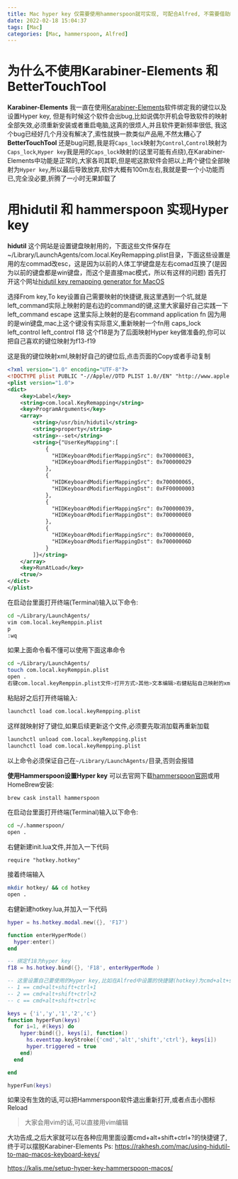 ```yaml
---
title: Mac hyper key 仅需要使用hammerspoon就可实现, 可配合Alfred, 不需要借助Karabiner-Elements 和 BetterTouchTool | Mac hyper key only requires hammerspoon, works with Alfred and does not require Karabiner-Elements or BetterTouchTool.
date: 2022-02-18 15:04:37
tags: [Mac]
categories: [Mac, hammerspoon, Alfred]
---
```


# 为什么不使用Karabiner-Elements 和 BetterTouchTool
**Karabiner-Elements**
我一直在使用[Karabiner-Elements](https://karabiner-elements.pqrs.org/)软件绑定我的键位以及设置Hyper key, 但是有时候这个软件会出bug,比如说偶尔开机会导致软件的映射全部失效,必须重新安装或者重启电脑,这真的很烦人,并且软件更新频率很低, 我这个bug已经好几个月没有解决了,索性就换一款类似产品用,不然太糟心了
**BetterTouchTool**
还是bug问题,我是将`Caps_lock`映射为`Control`,`Control`映射为`Caps_lock`,`Hyper key`我是用的`Caps_lock`映射的(这里可能有点绕),在Karabiner-Elements中功能是正常的,大家各司其职,但是呢这款软件会把以上两个键位全部映射为`Hyper key`,所以最后导致放弃,软件大概有100m左右,我就是要一个小功能而已,完全没必要,折腾了一小时无果卸载了

# 用hidutil 和 hammerspoon 实现Hyper key
**hidutil** 这个网站是设置键盘映射用的，下面这些文件保存在~/Library/LaunchAgents/com.local.KeyRemapping.plist目录，下面这些设置是用的左commad改esc，这是因为以前的人体工学键盘是左右comad互换了(是因为以前的键盘都是win键盘，而这个是直接mac模式，所以有这样的问题)
首先打开这个网址[hidutil key remapping generator for MacOS](https://hidutil-generator.netlify.app/)

选择From key,To key设置自己需要映射的快捷键,我这里遇到一个坑,就是left_command实际上映射的是右边的command的键,这里大家最好自己实践一下
left_command escape 这里实际上映射的是右command
application fn 因为用的是win键盘,mac上这个键没有实际意义,重新映射一个fn用
caps_lock left_control
left_control f18 这个f18是为了后面映射Hyper key做准备的,你可以把自己喜欢的键位映射为f13-f19

这是我的键位映射xml,映射好自己的键位后,点击页面的Copy或者手动复制
```xml
<?xml version="1.0" encoding="UTF-8"?>
<!DOCTYPE plist PUBLIC "-//Apple//DTD PLIST 1.0//EN" "http://www.apple.com/DTDs/PropertyList-1.0.dtd">
<plist version="1.0">
<dict>
    <key>Label</key>
    <string>com.local.KeyRemapping</string>
    <key>ProgramArguments</key>
    <array>
        <string>/usr/bin/hidutil</string>
        <string>property</string>
        <string>--set</string>
        <string>{"UserKeyMapping":[
            {
              "HIDKeyboardModifierMappingSrc": 0x7000000E3,
              "HIDKeyboardModifierMappingDst": 0x700000029
            },
            {
              "HIDKeyboardModifierMappingSrc": 0x700000065,
              "HIDKeyboardModifierMappingDst": 0xFF00000003
            },
            {
              "HIDKeyboardModifierMappingSrc": 0x700000039,
              "HIDKeyboardModifierMappingDst": 0x7000000E0
            },
            {
              "HIDKeyboardModifierMappingSrc": 0x7000000E0,
              "HIDKeyboardModifierMappingDst": 0x70000006D
            }
        ]}</string>
    </array>
    <key>RunAtLoad</key>
    <true/>
</dict>
</plist>
```
在启动台里面打开终端(Terminal)输入以下命令:
```bash
cd ~/Library/LaunchAgents/
vim com.local.keyRemppin.plist
p
:wq
```
如果上面命令看不懂可以使用下面这串命令
```bash
cd ~/Library/LaunchAgents/
touch com.local.keyRemppin.plist
open .
右键com.local.keyRemppin.plist文件>打开方式>其他>文本编辑>右健粘贴自己映射的xml>Command+s保存
```
粘贴好之后打开终端输入:
```bash
launchctl load com.local.keyRempping.plist
```
这样就映射好了键位,如果后续更新这个文件,必须要先取消加载再重新加载
```bash
launchctl unload com.local.keyRempping.plist
launchctl load com.local.keyRempping.plist
```
以上命令必须保证自己在`~/Library/LaunchAgents/`目录,否则会报错

**使用Hammerspoon设置Hyper key**
可以去官网下载[hammerspoon官网](http://www.hammerspoon.org/)或用HomeBrew安装:
```bash
brew cask install hammerspoon
```

在启动台里面打开终端(Terminal)输入以下命令:
```bash
cd ~/.hammerspoon/
open .
```
右健新建init.lua文件,并加入一下代码
```
require "hotkey.hotkey"
```
接着终端输入
```bash
mkdir hotkey/ && cd hotkey
open .
```

右健新建hotkey.lua,并加入一下代码
```lua
hyper = hs.hotkey.modal.new({}, 'F17')

function enterHyperMode()
  hyper:enter()
end

-- 绑定f18为hyper key
f18 = hs.hotkey.bind({}, 'F18', enterHyperMode )

-- 这里设置自己要使用的Hyper key,比如在Alfred中设置的快捷键(hotkey)为cmd+alt+shift+ctrl+i的话,下面的数组中就添加'i'、cmd+alt+shift+ctrl+y, 就添加'y',其他键位同理
-- 1 == cmd+alt+shift+ctrl+1 
-- 2 == cmd+alt+shift+ctrl+2 
-- c == cmd+alt+shift+ctrl+c 

keys = {'i','y','1','2','c'}
function hyperFun(keys)
  for i=1, #(keys) do
    hyper:bind({}, keys[i], function()
      hs.eventtap.keyStroke({'cmd','alt','shift','ctrl'}, keys[i])
      hyper.triggered = true
    end)
  end

end

hyperFun(keys)

```
如果没有生效的话,可以把Hammerspoon软件退出重新打开,或者点击小图标Reload

> 大家会用vim的话,可以直接用vim编辑

大功告成,之后大家就可以在各种应用里面设置cmd+alt+shift+ctrl+?的快捷键了,终于可以摆脱Karabiner-Elements
Ps: 
https://rakhesh.com/mac/using-hidutil-to-map-macos-keyboard-keys/

https://kalis.me/setup-hyper-key-hammerspoon-macos/